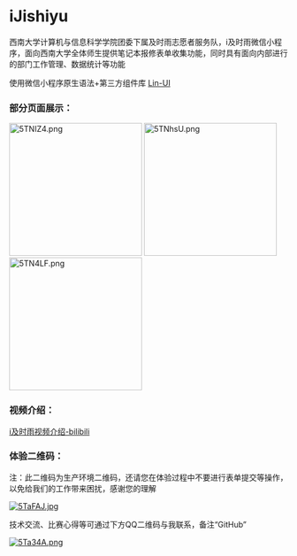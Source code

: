 # iJishiyu

西南大学计算机与信息科学学院团委下属及时雨志愿者服务队，i及时雨微信小程序，面向西南大学全体师生提供笔记本报修表单收集功能，同时具有面向内部进行的部门工作管理、数据统计等功能

使用微信小程序原生语法+第三方组件库 [Lin-UI](https://github.com/TaleLin/lin-ui)

### 部分页面展示：

<a href="https://imgtu.com/i/5TNIZ4"><img src="https://z3.ax1x.com/2021/10/27/5TNIZ4.png" alt="5TNIZ4.png" width = "240" border="0"></a>
<a href="https://imgtu.com/i/5TNhsU"><img src="https://z3.ax1x.com/2021/10/27/5TNhsU.png" alt="5TNhsU.png" width = "240" border="0"></a>
<a href="https://imgtu.com/i/5TN4LF"><img src="https://z3.ax1x.com/2021/10/27/5TN4LF.png" alt="5TN4LF.png" width = "240" border="0"></a>

### 视频介绍：
[i及时雨视频介绍-bilibili](https://www.bilibili.com/video/BV1Da411v7di/)

### 体验二维码：

注：此二维码为生产环境二维码，还请您在体验过程中不要进行表单提交等操作，以免给我们的工作带来困扰，感谢您的理解

<a href="https://imgtu.com/i/5TaFAJ"><img src="https://z3.ax1x.com/2021/10/27/5TaFAJ.jpg" alt="5TaFAJ.jpg" border="0" /></a>

技术交流、比赛心得等可通过下方QQ二维码与我联系，备注“GitHub”

<a href="https://imgtu.com/i/5Ta34A"><img src="https://z3.ax1x.com/2021/10/27/5Ta34A.png" alt="5Ta34A.png" border="0" /></a>
